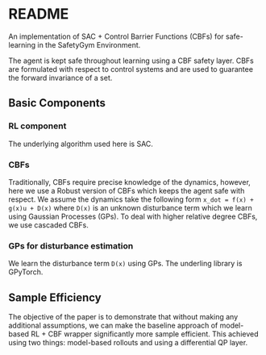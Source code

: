 # README 

An implementation of SAC + Control Barrier Functions (CBFs) for safe-learning in the SafetyGym Environment.

The agent is kept safe throughout learning using a CBF safety layer. CBFs are formulated with respect to control systems 
and are used to guarantee the forward invariance of a set. 

## Basic Components 

### RL component 

The underlying algorithm used here is SAC. 

### CBFs

Traditionally, CBFs require precise knowledge of the dynamics, however, here we use a Robust version of CBFs which keeps the agent safe with respect.
We assume the dynamics take the following form `x_dot = f(x) + g(x)u + D(x)` where `D(x)` is an unknown disturbance term which we
learn using Gaussian Processes (GPs). To deal with higher relative degree CBFs, we use cascaded CBFs.

### GPs for disturbance estimation

We learn the disturbance term `D(x)` using GPs. The underling library is GPyTorch. 

## Sample Efficiency

The objective of the paper is to demonstrate that without making any additional assumptions, we can make the baseline approach
of model-based RL + CBF wrapper significantly more sample efficient. This achieved using two things: model-based rollouts and 
using a differential QP layer. 



